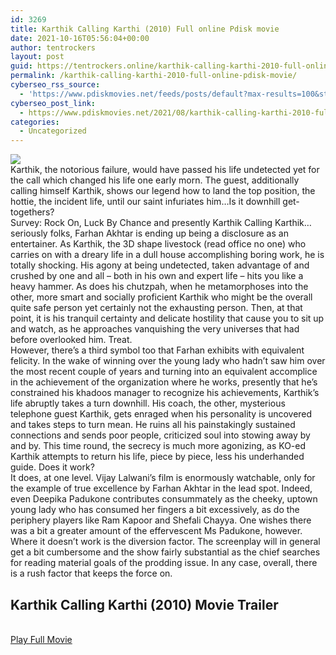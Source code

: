 ```yaml
---
id: 3269
title: Karthik Calling Karthi (2010) Full online Pdisk movie
date: 2021-10-16T05:56:04+00:00
author: tentrockers
layout: post
guid: https://tentrockers.online/karthik-calling-karthi-2010-full-online-pdisk-movie/
permalink: /karthik-calling-karthi-2010-full-online-pdisk-movie/
cyberseo_rss_source:
  - 'https://www.pdiskmovies.net/feeds/posts/default?max-results=100&start-index=1101'
cyberseo_post_link:
  - https://www.pdiskmovies.net/2021/08/karthik-calling-karthi-2010-full-online.html
categories:
  - Uncategorized
---
```

<div>
  <img src="https://1.bp.blogspot.com/-cSc9wlr-pG8/YRQ_ccT3UPI/AAAAAAAAAHM/kI5Ooh-aF8ADOIU4S71YejQAl4yoo3tzgCLcBGAsYHQ/w640-h640/Karthik%2BCalling%2BKarthi%2B%25282010%2529%2BFull%2Bonline%2BPdisk%2Bmovie.jpg" class="ff-og-image-inserted" />
</div>

<div>
  <div>
    <span>Karthik, the notorious failure, would have passed his life undetected yet for the call which changed his life one early morn. The guest, additionally calling himself Karthik, shows our legend how to land the top position, the hottie, the incident life, until our saint infuriates him&#8230;Is it downhill get-togethers?&nbsp;</span>
  </div>
  
  <div>
    <span>Survey: Rock On, Luck By Chance and presently Karthik Calling Karthik&#8230;seriously folks, Farhan Akhtar is ending up being a disclosure as an entertainer. As Karthik, the 3D shape livestock (read office no one) who carries on with a dreary life in a dull house accomplishing boring work, he is totally shocking. His agony at being undetected, taken advantage of and crushed by one and all &#8211; both in his own and expert life &#8211; hits you like a heavy hammer. As does his chutzpah, when he metamorphoses into the other, more smart and socially proficient Karthik who might be the overall quite safe person yet certainly not the exhausting person. Then, at that point, it is his tranquil certainty and delicate hostility that cause you to sit up and watch, as he approaches vanquishing the very universes that had before overlooked him. Treat.&nbsp;</span>
  </div>
  
  <div>
    <span>However, there&#8217;s a third symbol too that Farhan exhibits with equivalent felicity. In the wake of winning over the young lady who hadn&#8217;t saw him over the most recent couple of years and turning into an equivalent accomplice in the achievement of the organization where he works, presently that he&#8217;s constrained his khadoos manager to recognize his achievements, Karthik&#8217;s life abruptly takes a turn downhill. His coach, the other, mysterious telephone guest Karthik, gets enraged when his personality is uncovered and takes steps to turn mean. He ruins all his painstakingly sustained connections and sends poor people, criticized soul into stowing away by and by. This time round, the secrecy is much more agonizing, as KO-ed Karthik attempts to return his life, piece by piece, less his underhanded guide. Does it work?&nbsp;</span>
  </div>
  
  <div>
    <span>It does, at one level. Vijay Lalwani&#8217;s film is enormously watchable, only for the example of true excellence by Farhan Akhtar in the lead spot. Indeed, even Deepika Padukone contributes consummately as the cheeky, uptown young lady who has consumed her fingers a bit excessively, as do the periphery players like Ram Kapoor and Shefali Chayya. One wishes there was a bit a greater amount of the effervescent Ms Padukone, however. Where it doesn&#8217;t work is the diversion factor. The screenplay will in general get a bit cumbersome and the show fairly substantial as the chief searches for reading material goals of the prodding issue. In any case, overall, there is a rush factor that keeps the force on.</span>
  </div>
</div>

<div>
  <h2>
    <span>Karthik Calling Karthi (2010) Movie Trailer</span>
  </h2>
</div>

  
<a href="https://kofilink.com/1/bnYyaWZoMDAwN3hp?dn=1" onclick="window.open('https://kofilink.com/1/bnYyaWZoMDAwN3hp?dn=1','popup','width=600,height=600'); return false;" target="popup" rel="noopener"><br /> Play Full Movie<br /> </a>